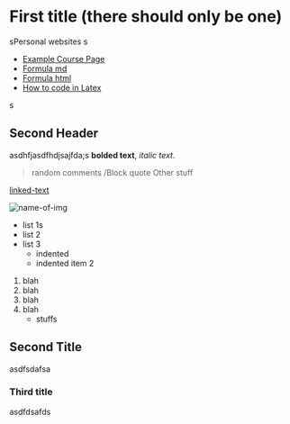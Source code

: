 # First title (there should only be one)

sPersonal websites
s
- [Example Course Page](example.md)
- [Formula md](formulas.md)
- [Formula html](formulas.html)
- [How to code in Latex](syntax.md)



s
## Second Header

asdhfjasdfhdjsajfda;s **bolded text**, *italic text*.

> random comments
> /Block quote
> Other stuff

[linked-text](actual_link)

![name-of-img](https://i.ytimg.com/vi/Sg14jNbBb-8/hqdefault.jpg)

- list 1s
- list 2
- list 3
  - indented
  - indented item 2

1. blah
2. blah
3. blah
4. blah
   - stuffs

## Second Title

asdfsdafsa


### Third title

asdfdsafds

